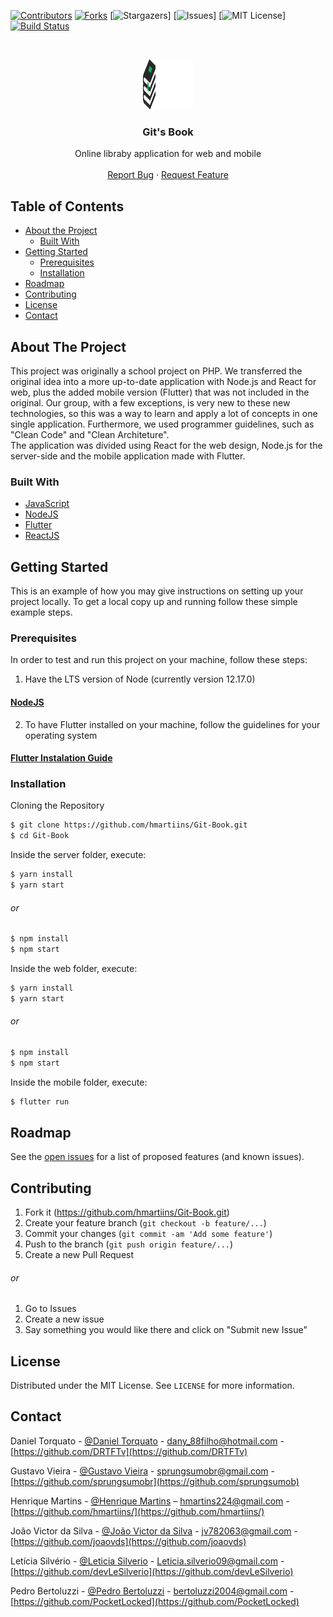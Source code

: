 [![Contributors][contributors-shield]][contributors-url]
[![Forks][forks-shield]][forks-url]
[![Stargazers][stars-shield]]
[![Issues][issues-shield]]
[![MIT License][license-shield]]
[![Build Status][travis-image]][travis-url]

<br />
<p align="center">
  <a href="https://github.com/hmartiins/Git-Book">
    <img src="docs/imagesReadme/LogoVerdeEscrita.png" alt="Logo" width="80" height="80">
  </a>

  <h3 align="center">Git's Book</h3>

  <p align="center">
    Online libraby application for web and mobile
    <br />
    <br />
    <a href="https://github.com/hmartiins/Git-Book/issues">Report Bug</a>
    ·
    <a href="https://github.com/hmartiins/Git-Book/issues">Request Feature</a>
  </p>
</p>

## Table of Contents

* [About the Project](#about-the-project)
  * [Built With](#built-with)
* [Getting Started](#getting-started)
  * [Prerequisites](#prerequisites)
  * [Installation](#installation)
* [Roadmap](#roadmap)
* [Contributing](#contributing)
* [License](#license)
* [Contact](#contact)

<!-- ABOUT THE PROJECT -->
## About The Project

<!-- [![Product Name Screen Shot][product-screenshot]](https://example.com) -->

This project was originally a school project on PHP. We transferred the original idea into a more up-to-date application with Node.js and React for web, plus the added mobile version (Flutter) that was not included in the original. Our group, with a few exceptions, is very new to these new technologies, so this was a way to learn and apply a lot of concepts in one single application. Furthermore, we used programmer guidelines, such as "Clean Code" and "Clean Architeture".
<br>
The application was divided using React for the web design, Node.js for the server-side and the mobile application made with Flutter.

### Built With

* [JavaScript](https://www.javascript.com/)
* [NodeJS](https://nodejs.org/en/)
* [Flutter](https://flutter.dev/?gclsrc=aw.ds&&gclid=CjwKCAjwps75BRAcEiwAEiACMZlRpBjVUw8SySX6rWh2jdJoggUnOcYBwTBMhzbv8tsQ9NvijIbvohoCTXcQAvD_BwE)
* [ReactJS](https://reactjs.org/)

<!-- GETTING STARTED -->
## Getting Started

This is an example of how you may give instructions on setting up your project locally.
To get a local copy up and running follow these simple example steps.

### Prerequisites

In order to test and run this project on your machine, follow these steps:
1. Have the LTS version of Node (currently version 12.17.0)

#### [NodeJS](https://nodejs.org/en/)

2. To have Flutter installed on your machine, follow the guidelines for your operating system

#### [Flutter Instalation Guide](https://flutter.dev/docs/get-started/install)


### Installation

Cloning the Repository

```sh
$ git clone https://github.com/hmartiins/Git-Book.git
$ cd Git-Book 
```

Inside the server folder, execute:

```sh
$ yarn install
$ yarn start
```

###### or

```sh
$ npm install
$ npm start
```

Inside the web folder, execute:

```sh
$ yarn install
$ yarn start 
```

###### or

```sh
$ npm install 
$ npm start 
```

Inside the mobile folder, execute:

```sh
$ flutter run
```

<!-- ROADMAP -->
## Roadmap

See the [open issues](https://github.com/hmartiins/Git-Book/issues) for a list of proposed features (and known issues).

<!-- CONTRIBUTING -->
## Contributing

1. Fork it (<https://github.com/hmartiins/Git-Book.git>)
2. Create your feature branch (`git checkout -b feature/...`)
3. Commit your changes (`git commit -am 'Add some feature'`)
4. Push to the branch (`git push origin feature/...`)
5. Create a new Pull Request

###### or

1. Go to Issues
2. Create a new issue
3. Say something you would like there and click on "Submit new Issue"

<!-- LICENSE -->
## License

Distributed under the MIT License. See `LICENSE` for more information.

<!-- CONTACT -->
## Contact

Daniel Torquato - [@Daniel Torquato](https://www.facebook.com/df777v) - dany_88filho@hotmail.com - [https://github.com/DRTFTv](https://github.com/DRTFTv)

Gustavo Vieira - [@Gustavo Vieira](https://www.facebook.com/gustavo.vieiradelacruz.9) - sprungsumobr@gmail.com - [https://github.com/sprungsumobr](https://github.com/sprungsumob)

Henrique Martins - [@Henrique Martins](https://www.facebook.com/profile.php?id=100004602799158) – hmartins224@gmail.com - [https://github.com/hmartiins/](https://github.com/hmartiins/)

João Victor da Silva - [@João Victor da Silva](https://www.facebook.com/profile.php?id=100015450819596) - jv782063@gmail.com - [https://github.com/joaovds](https://github.com/joaovds)

Letícia Silvério - [@Leticia Silverio](https://www.facebook.com/lele.silverio.14) - Leticia.silverio09@gmail.com - [https://github.com/devLeSilverio](https://github.com/devLeSilverio) 

Pedro Bertoluzzi - [@Pedro Bertoluzzi](https://www.facebook.com/pedroeduardo.bertoluzzi/) - bertoluzzi2004@gmail.com - [https://github.com/PocketLocked](https://github.com/PocketLocked) 

<!-- MARKDOWN LINKS & IMAGES -->
<!-- https://www.markdownguide.org/basic-syntax/#reference-style-links -->
[contributors-shield]: https://img.shields.io/github/contributors/hmartiins/Git-Book
[contributors-url]: https://img.shields.io/github/graphs/hmartiins/Git-Book
[forks-shield]: https://img.shields.io/github/forks/hmartiins/Git-Book
[forks-url]: https://github.com/othneildrew/Best-README-Template/network/members
[stars-shield]: https://img.shields.io/github/stars/hmartiins/Git-Book
[issues-shield]: https://img.shields.io/github/issues/hmartiins/Git-Book
[license-shield]: https://img.shields.io/github/license/hmartiins/Git-Book
[travis-image]: https://img.shields.io/travis/dbader/node-datadog-metrics/master.svg?style=flat-square
[travis-url]: https://travis-ci.org/dbader/node-datadog-metrics